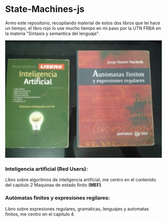 # State-Machines-js

Armo este repositorio, recopilando material de estos dos libros que lei hace un tiempo, el libro rojo lo use mucho tiempo en mi paso por la UTN FRBA en la materia "Sintaxis y semantica del lenguaje".

![N|Solid](https://github.com/damiancipolat/State-Machines-js/blob/master/basicos/docs/books.jpeg?raw=true)

### Inteligencia artificial (Red Users):
Libro sobre algoritmos de inteligencia artificial, me centro en el contenido del capitulo 2 Maquinas de estado finito **(MEF)**.

### Autómatas finitos y expresiones regilares:
Libro sobre expresiones regulares, gramaticas, lenguajes y automatas finitos, me centro en el capitulo 4.
